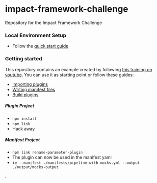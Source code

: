 # impact-framework-challenge
Repository for the Impact Framework Challenge

### Local Environment Setup
* Follow the [quick start guide]( https://if.greensoftware.foundation/users/quick-start/)

### Getting started
This repository contains an example created by following [this training on youtube](https://www.youtube.com/watch?v=fWtt2KmtoBY). You can use it as starting point or follow these guides:
* [Importing plugins](https://if.greensoftware.foundation/users/how-to-import-plugins)
* [Writing manifest files](https://if.greensoftware.foundation/users/how-to-write-manifests/)
* [Build plugins](https://if.greensoftware.foundation/developers/how-to-build-plugins)

##### Plugin Project
* ```npm install```
* ```npm link ```
* Hack away

##### Manifest Project
* ```npm link rename-parameter-plugin```
* The plugin can now be used in the manifest yaml
* ```ie --manifest ./manifests/pipeline-with-mocks.yml --output ./output/mocks-output```

.